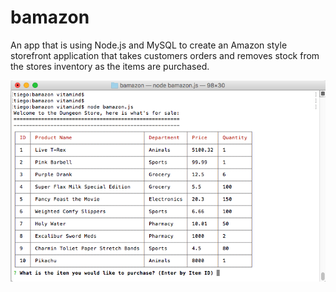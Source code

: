 # bamazon

An app that is using Node.js and MySQL to create an Amazon style storefront application that takes customers orders and removes stock from the stores inventory as the items are purchased.

![Screen Shot](https://github.com/daygo27/bamazon/blob/master/Assets/Screen%20Shot%202018-01-31%20at%205.52.30%20PM.png?raw=true)
